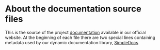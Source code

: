 # About the documentation source files

This is the source of the project [documentation](https://luthier-ci.ingenia.me/en/docs) available in our official website. At the beginning of each file there are two special lines containing metadata used by our dynamic documentation library, [SimpleDocs](https://github.com/andersonsalas/simpledocs). 
